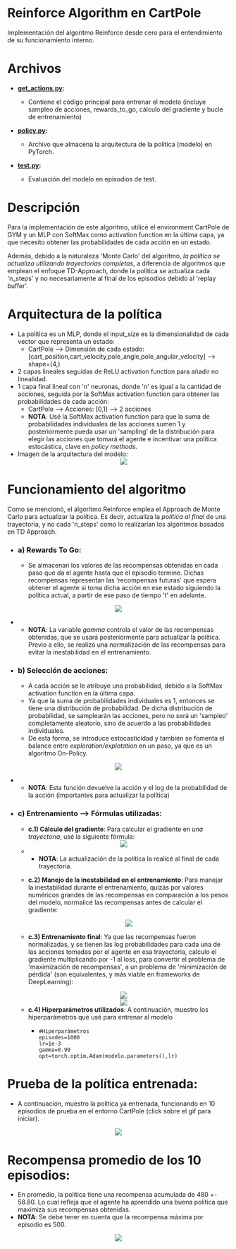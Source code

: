 # Reinforce Algorithm en CartPole
Implementación del algoritmo Reinforce desde cero para el entendimiento de su funcionamiento interno.

# Archivos
- **[get_actions.py](./get_actions.py):**
  - Contiene el código principal para entrenar el modelo (incluye sampleo de acciones, rewards_to_go, cálculo del gradiente y bucle de entrenamiento)

- **[policy.py](./policy_py):**
  - Archivo que almacena la arquitectura de la política (modelo) en PyTorch.

- **[test.py](./test_py):**
  - Evaluación del modelo en episodios de test.

# Descripción
Para la implementación de este algoritmo, utilicé el environment CartPole de GYM y un MLP con SoftMax como activation function en la última capa, ya que necesito obtener las probabilidades de cada acción en un estado.

Además, debido a la naturaleza 'Monte Carlo' del algoritmo, *la política se actualiza utilizando trayectorias completas*, a diferencia de algoritmos que emplean el enfoque TD-Approach, donde la política se actualiza cada 'n_steps' y no necesariamente al final de los episodios debido al 'replay buffer'.  

# Arquitectura de la política 
- La política es un MLP, donde el input_size es la dimensionalidad de cada vector que representa un estado:
  - CartPole --> Dimensión de cada estado: [cart_position,cart_velocity,pole_angle,pole_angular_velocity] --> shape=(4,)
- 2 capas lineales seguidas de ReLU activation function para añadir no linealidad.
- 1 capa final lineal con 'n' neuronas, donde 'n' es igual a la cantidad de acciones, seguida por la SoftMax activation function para obtener las probabilidades de cada acción:
  - CartPole --> Acciones: [0,1] --> 2 acciones
  - **NOTA**: Usé la SoftMax activation function para que la suma de probabilidades individuales de las acciones sumen 1 y posteriormente pueda usar un 'sampling' de la distribución para elegir las acciones que tomará el agente e incentivar una política estocástica, clave en *policy methods*.
- Imagen de la arquitectura del modelo:
  <div align="center">
  <img src="https://github.com/DianaMLlamocaZ/REINFORCEMENT_LEARNING/blob/main/POLICY-GRADIENT/REINFORCE-ALGORITHM/RL%20-%20CARTPOLE/IMAGENES/ArquitecturaModelo.JPG">
  </div>
# Funcionamiento del algoritmo
Como se mencionó, el algoritmo Reinforce emplea el Approach de Monte Carlo para actualizar la política. Es decir, actualiza la *política al final* de una trayectoria, y no cada 'n_steps' como lo realizarían los algoritmos basados en TD Approach.

- ### **a) Rewards To Go**:
  - Se almacenan los valores de las recompensas obtenidas en cada paso que da el agente hasta que el episodio termine.
Dichas recompensas representan las 'recompensas futuras' que espera obtener el agente si toma dicha acción en ese estado siguiendo la política actual, a partir de ese paso de tiempo 't' en adelante. 
<div align="center">
<img src="https://github.com/DianaMLlamocaZ/REINFORCEMENT_LEARNING/blob/main/POLICY-GRADIENT/REINFORCE-ALGORITHM/RL%20-%20CARTPOLE/IMAGENES/RewardsToGo.JPG">
</div>

- - **NOTA**: La variable *gamma* controla el valor de las recompensas obtenidas, que se usará posteriormente para actualizar la política. Previo a ello, se realizó una normalización de las recompensas para evitar la inestabilidad en el entrenamiento.

- ### **b) Selección de acciones**:
  - A cada acción se le atribuye una probabilidad, debido a la SoftMax activation function en la última capa.
  - Ya que la suma de probabilidades individuales es 1, entonces se tiene una distribución de probabilidad.
De dicha distribución de probabilidad, se samplearán las acciones, pero no será un 'sampleo' completamente aleatorio, sino de acuerdo a las probabilidades individuales.
  - De esta forma, se introduce estocasticidad y también se fomenta el balance entre *exploration/explotation* en un paso, ya que es un algoritmo On-Policy.
<div align="center">
<img src="https://github.com/DianaMLlamocaZ/REINFORCEMENT_LEARNING/blob/main/POLICY-GRADIENT/REINFORCE-ALGORITHM/RL%20-%20CARTPOLE/IMAGENES/Actions_LogActions.JPG">
</div>

-  - **NOTA**: Esta función devuelve la acción y el log de la probabilidad de la acción (importantes para actualizar la política)
 
- ### **c) Entrenamiento --> Fórmulas utilizadas**:
  - **c.1) Cálculo del gradiente**: Para calcular el gradiente en *una trayectoria*, usé la siguiente fórmula:
  
  <div align="center">
  <img src="https://github.com/DianaMLlamocaZ/REINFORCEMENT_LEARNING/blob/main/POLICY-GRADIENT/REINFORCE-ALGORITHM/RL%20-%20CARTPOLE/IMAGENES/GradientUpdate.JPG">
  </div>
  
  - - **NOTA**: La actualización de la política la realicé al final de cada trayectoria.
   
  - **c.2) Manejo de la inestabilidad en el entrenamiento**: Para manejar la inestabilidad durante el entrenamiento, quizás por valores numéricos grandes de las recompensas en comparación a los pesos del modelo, normalicé las recompensas antes de calcular el gradiente:
    <div align="center">
    <img src="https://github.com/DianaMLlamocaZ/REINFORCEMENT_LEARNING/blob/main/POLICY-GRADIENT/REINFORCE-ALGORITHM/RL%20-%20CARTPOLE/IMAGENES/Inestiblidad_Manejo.JPG">
    </div>

  - **c.3) Entrenamiento final**: Ya que las recompensas fueron normalizadas, y se tienen las log probabilidades para cada una de las acciones tomadas por el agente en esa trayectoria, calculo el gradiente multiplicando por -1 al loss, para convertir el problema de 'maximización de recompensas', a un problema de 'minimización de pérdida' (son equivalentes, y más viable en frameworks de DeepLearning):
    
  <div align="center">
  <img src="https://github.com/DianaMLlamocaZ/REINFORCEMENT_LEARNING/blob/main/POLICY-GRADIENT/REINFORCE-ALGORITHM/RL%20-%20CARTPOLE/IMAGENES/GradientDescent.JPG">
  </div>
  <div align="center">
  <img src="https://github.com/DianaMLlamocaZ/REINFORCEMENT_LEARNING/blob/main/POLICY-GRADIENT/REINFORCE-ALGORITHM/RL%20-%20CARTPOLE/IMAGENES/LossFinal.JPG">
  </div>

  - **c.4) Hiperparámetros utilizados**: A continuación, muestro los hiperparámetros que usé para entrenar al modelo
    - ```
      #Hiperparámetros
      episodes=1000
      lr=1e-3
      gamma=0.99
      opt=torch.optim.Adam(modelo.parameters(),lr)
      ```

# Prueba de la política entrenada:
- A continuación, muestro la política ya entrenada, funcionando en 10 episodios de prueba en el entorno CartPole (click sobre el gif para iniciar).
<div align="center">
<img src="https://github.com/DianaMLlamocaZ/REINFORCEMENT_LEARNING/blob/main/POLICY-GRADIENT/REINFORCE-ALGORITHM/RL%20-%20CARTPOLE/IMAGENES/cartpole_result.gif">
</div>

# Recompensa promedio de los 10 episodios:
- En promedio, la política tiene una recompensa acumulada de  480 +- 58.80. Lo cual refleja que el agente ha aprendido una buena política que maximiza sus recompensas obtenidas.
- **NOTA**: Se debe tener en cuenta que la recompensa máxima por episodio es 500. 
<div align="center">
<img src="https://github.com/DianaMLlamocaZ/REINFORCEMENT_LEARNING/blob/main/POLICY-GRADIENT/REINFORCE-ALGORITHM/RL%20-%20CARTPOLE/IMAGENES/RewardsTotal.JPG">
</div>

